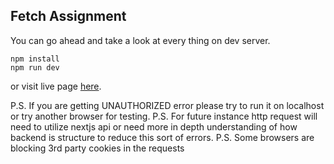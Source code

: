 ## Fetch Assignment

You can go ahead and take a look at every thing on dev server.

```
npm install
npm run dev
```

or visit live page <a href="https://fetch-assignment.vercel.app" target="_blank">here</a>.

P.S. If you are getting UNAUTHORIZED error please try to run it on localhost or try another browser for testing.
P.S. For future instance http request will need to utilize nextjs api or need more in depth understanding of how backend is structure to reduce this sort of errors.
P.S. Some browsers are blocking 3rd party cookies in the requests
